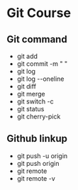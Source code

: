 # Git Course
## Git command
* git add
* git commit -m " "
* git log 
* git log --oneline
* git diff 
* git merge
* git switch -c <branch name>
* git status
* git cherry-pick 

## Github linkup
* git push -u origin 
* git push origin
* git remote
* git remote -v
